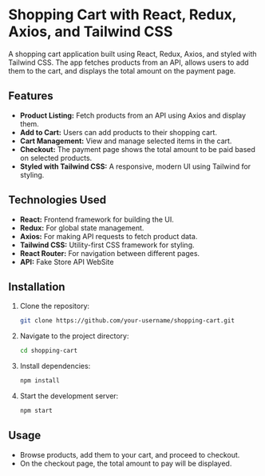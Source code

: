 # Shopping Cart with React, Redux, Axios, and Tailwind CSS

A shopping cart application built using React, Redux, Axios, and styled with Tailwind CSS. The app fetches products from an API, allows users to add them to the cart, and displays the total amount on the payment page.

## Features

- **Product Listing:** Fetch products from an API using Axios and display them.
- **Add to Cart:** Users can add products to their shopping cart.
- **Cart Management:** View and manage selected items in the cart.
- **Checkout:** The payment page shows the total amount to be paid based on selected products.
- **Styled with Tailwind CSS:** A responsive, modern UI using Tailwind for styling.

## Technologies Used

- **React:** Frontend framework for building the UI.
- **Redux:** For global state management.
- **Axios:** For making API requests to fetch product data.
- **Tailwind CSS:** Utility-first CSS framework for styling.
- **React Router:** For navigation between different pages.
- **API:** Fake Store API WebSite

## Installation

1. Clone the repository:
   ```bash
   git clone https://github.com/your-username/shopping-cart.git
   ```

2. Navigate to the project directory:
   ```bash
   cd shopping-cart
   ```

3. Install dependencies:
   ```bash
   npm install
   ```

4. Start the development server:
   ```bash
   npm start
   ```

## Usage

- Browse products, add them to your cart, and proceed to checkout.
- On the checkout page, the total amount to pay will be displayed.
